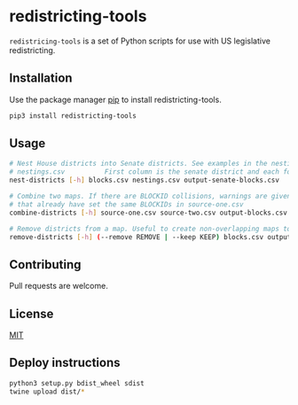 # redistricting-tools

`redistricing-tools` is a set of Python scripts for use with US legislative redistricting.

## Installation

Use the package manager [pip](https://pip.pypa.io/en/stable/) to install redistricting-tools.

```bash
pip3 install redistricting-tools
```

## Usage

```bash
# Nest House districts into Senate districts. See examples in the nestings folder.
# nestings.csv          First column is the senate district and each following column is a nested house district.
nest-districts [-h] blocks.csv nestings.csv output-senate-blocks.csv

# Combine two maps. If there are BLOCKID collisions, warnings are given for the districts in source-two.csv
# that already have set the same BLOCKIDs in source-one.csv
combine-districts [-h] source-one.csv source-two.csv output-blocks.csv

# Remove districts from a map. Useful to create non-overlapping maps to combine using combine-districts
remove-districts [-h] (--remove REMOVE | --keep KEEP) blocks.csv output-blocks.csv
```

## Contributing
Pull requests are welcome.

## License
[MIT](https://choosealicense.com/licenses/mit/)

## Deploy instructions

```bash
python3 setup.py bdist_wheel sdist
twine upload dist/*
```
